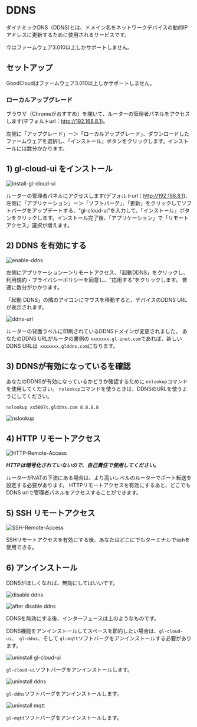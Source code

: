 # DDNS

ダイナミックDNS（DDNS)とは、ドメイン名をネットワークデバイスの動的IPアドレスに更新するために使用されるサービスです。

今はファームウェア3.010以上しかサポートしません。

## セットアップ

GoodCloudはファームウェア3.010以上しかサポートしません。

### ローカルアップグレード

ブラウザ（Chromeがおすすめ）を開いて、ルーターの管理者パネルをアクセスします(デフォルトurl：<a href="http://192.168.8.1" target="_blank">http://192.168.8.1</a>)。

左側に「アップグレード」ー＞「ローカルアップグレード」、ダウンロードしたファームウェアを選択し、「インストール」ボタンをクリックします。インストールには数分かかります。

## 1) gl-cloud-ui をインストール

![install-gl-cloud-ui](https://static.gl-inet.com/docs/jp/3/app/ddns/install-gl-cloud-ui.png)

ルーターの管理者パネルにアクセスします(デフォルトurl：<a href="http://192.168.8.1" target="_blank">http://192.168.8.1</a>)、左側に「アプリケーション」ー＞「ソフトバーグ」、「更新」をクリックしてソフトバーグをアップデートする、"gl-cloud-ui"を入力して、「インストール」ボタンをクリックします。インストール完了後、「アプリケーション」で「リモートアクセス」選択が増えます。
## 2) DDNS を有効にする

![enable-ddns](https://static.gl-inet.com/docs/jp/3/app/ddns/enable-ddns.png)

左側にアプリケーションー＞リモートアクセス、「起動DDNS」をクリックし、利用規約・プライバシーポリシーを同意し、"応用する"をクリックします。
普通に数分がかかります。

「起動 DDNS」の隣のアイコンにマウスを移動すると、デバイスのDDNS URLが表示されます。

![ddns-url](https://static.gl-inet.com/docs/jp/3/app/ddns/ddns-url.png)

ルーターの背面ラベルに印刷されているDDNSドメインが変更されました。 あなたのDDNS URLがルータの裏側の `xxxxxxx.gl-inet.com`であれば、新しいDDNS URLは` xxxxxxx.glddns.com`になります。
## 3) DDNSが有効になっているを確認

あなたのDDNSが有効になっているかどうか確認するために `nslookup`コマンドを使用してください。 `nslookup`コマンドを使うときは、DDNSのURLを使うようにしてください。


`nslookup xx5007c.glddns.com 8.8.8.8`

![nslookup](https://static.gl-inet.com/docs/en/3/app/ddns/nslookup.png)

## 4) HTTP リモートアクセス

![HTTP-Remote-Access](https://static.gl-inet.com/docs/jp/3/app/ddns/HTTP-Remote-Access.png)

***HTTPは暗号化されていないので、自己責任で使用してください。***
 
ルーターがNATの下流にある場合は、より高いレベルのルーターでポート転送を設定する必要があります。
HTTPリモートアクセスを有効にするあと、どこでもDDNS urlで管理者パネルをアクセスすることができます。

## 5) SSH リモートアクセス

![SSH-Remote-Access](https://static.gl-inet.com/docs/jp/3/app/ddns/SSH-Remote-Access.png)

SSHリモートアクセスを有効にする後、あなたはどこにでもターミナルでsshを使用できる。

## 6) アンインストール

DDNSがほしくなれば、無効にしてはいいです。

![disable ddns](https://static.gl-inet.com/docs/jp/3/app/ddns/disable-ddns.png)

![after disable ddns](https://static.gl-inet.com/docs/jp/3/app/ddns/after-disable-ddns.png)

DDNSを無効にする後、インターフェースは上のようなものです。

DDNS機能をアンインストールしてスペースを節約したい場合は、`gl-cloud-ui`、` gl-ddns`、そして `gl-mqtt`ソフトバーグをアンインストールする必要があります。

![uninstall gl-cloud-ui](https://static.gl-inet.com/docs/jp/3/app/ddns/uninstall-gl-cloud-ui.png)

`gl-cloud-ui`ソフトバーグをアンインストールします。

![uninstall ddns](https://static.gl-inet.com/docs/jp/3/app/ddns/uninstall-gl-ddns.png)

`gl-ddns`ソフトバーグをアンインストールします。

![uninstall mqtt](https://static.gl-inet.com/docs/jp/3/app/ddns/uninstall-gl-mqtt.png)

`gl-mqtt`ソフトバーグをアンインストールします。
